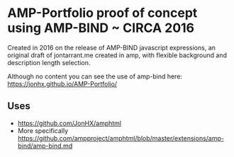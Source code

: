 # AMP-Portfolio proof of concept using AMP-BIND ~ CIRCA 2016
Created in 2016 on the release of AMP-BIND javascript expressions, an original draft of jontarrant.me created in amp, with flexible background and description length selection.

Although no content you can see the use of amp-bind here: https://jonhx.github.io/AMP-Portfolio/

## Uses 

- https://github.com/JonHX/amphtml
- More specifically https://github.com/ampproject/amphtml/blob/master/extensions/amp-bind/amp-bind.md
